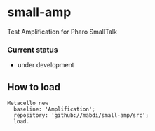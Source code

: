 # small-amp
Test Amplification for Pharo SmallTalk

### Current status 

- under development

## How to load
```smalltalk
Metacello new
  baseline: 'Amplification';
  repository: 'github://mabdi/small-amp/src';
  load.
```
